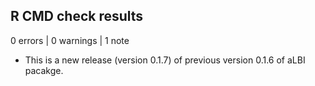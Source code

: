 ## R CMD check results

0 errors | 0 warnings | 1 note

* This is a new release (version 0.1.7) of previous version 0.1.6 of aLBI pacakge.
